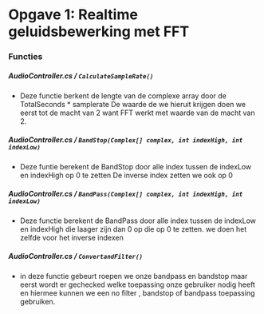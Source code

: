 # Opgave 1: Realtime geluidsbewerking met FFT

### Functies

##### AudioController.cs / ```CalculateSampleRate()```

- Deze functie  berkent de lengte van de complexe array door de TotalSeconds * samplerate
  De waarde de we hieruit krijgen doen we eerst tot de macht van 2 want FFT werkt met waarde van de macht van 2.


##### AudioController.cs / ```BandStop(Complex[] complex, int indexHigh, int indexLow)```

- Deze funtie berekent de BandStop door alle index tussen de indexLow en indexHigh op 0 te zetten
  De inverse index zetten we ook op 0 


##### AudioController.cs / ```BandPass(Complex[] complex, int indexHigh, int indexLow)```

- Deze functie berekent de BandPass door alle index tussen de indexLow en indexHigh die laager zijn dan 0 op die op 0 te zetten.
  we doen het zelfde voor het inverse indexen


##### AudioController.cs / ``` ConvertandFilter() ```
- in deze functie gebeurt roepen we onze bandpass en bandstop maar eerst wordt er gechecked welke toepassing onze gebruiker
  nodig heeft en hiermee kunnen we een no filter , bandstop of bandpass toepassing gebruiken.